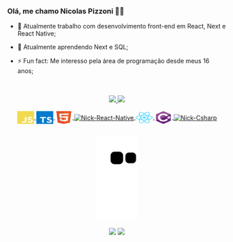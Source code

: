 ### Olá, me chamo Nicolas Pizzoni 👋🚀


- 🔭 Atualmente trabalho com desenvolvimento front-end em React, Next e React Native;
- 🌱 Atualmente aprendendo Next e SQL;

- ⚡ Fun fact: Me interesso pela área de programação desde meus 16 anos;
<br />
<br />
<div align="center">
  <a href="https://github.com/nicolaspizzoni">
  <img height="180em" src="https://github-readme-stats.vercel.app/api?username=nicolaspizzoni&show_icons=true&theme=radical&include_all_commits=true&count_private=true"/>
  <img height="180em" src="https://github-readme-stats.vercel.app/api/top-langs/?username=nicolaspizzoni&layout=compact&langs_count=7&theme=radical"/>
</div>
<div style="display: inline_block" align="center"><br>
  <img align="center" alt="Nick-Js" height="30" width="40" src="https://raw.githubusercontent.com/devicons/devicon/master/icons/javascript/javascript-plain.svg">
  <img align="center" alt="Nick-Ts" height="30" width="40" src="https://raw.githubusercontent.com/devicons/devicon/master/icons/typescript/typescript-plain.svg">
  <img align="center" alt="Nick-HTML" height="30" width="40" src="https://raw.githubusercontent.com/devicons/devicon/master/icons/html5/html5-original.svg">
  <img align="center" alt="Nick-React-Native" height="35" width="150" src="https://img.shields.io/badge/React_Native-20232A?style=for-the-badge&logo=react&logoColor=61DAFB">
  <img align="center" alt="Nick-React" height="30" width="40" src="https://raw.githubusercontent.com/devicons/devicon/master/icons/react/react-original.svg">
  <img align="center" alt="Nick-Csharp" height="30" width="40" src="https://raw.githubusercontent.com/devicons/devicon/master/icons/csharp/csharp-original.svg">
  <img align="center" alt="Nick-Csharp" height="40" width="40" src="https://cdn.jsdelivr.net/gh/devicons/devicon/icons/postgresql/postgresql-plain-wordmark.svg">

</div>
  
  ##
  
<div align="center"> 

  ![Snake animation](https://github.com/nicolaspizzoni/nicolaspizzoni/blob/output/github-contribution-grid-snake.svg)
  
<a href="https://instagram.com/nicopizzoni" target="_blank"><img src="https://img.shields.io/badge/-Instagram-%23E4405F?style=for-the-badge&logo=instagram&logoColor=white" target="_blank"></a>
<a href="https://www.linkedin.com/in/nicolas-pizzoni-989b19149/" target="_blank"><img src="https://img.shields.io/badge/-LinkedIn-%230077B5?style=for-the-badge&logo=linkedin&logoColor=white" target="_blank"></a>
</div>
